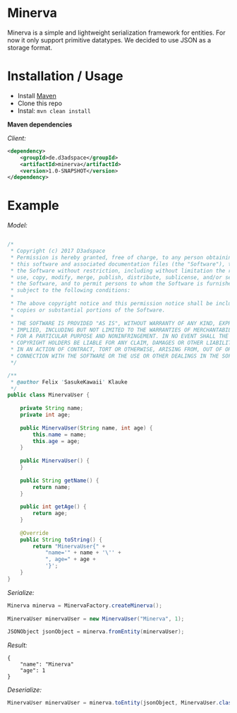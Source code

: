 # Minerva

Minerva is a simple and lightweight serialization framework for entities. For now it only
support primitive datatypes. We decided to use JSON as a storage format.

# Installation / Usage

- Install [Maven](http://maven.apache.org/download.cgi)
- Clone this repo
- Instal: ```mvn clean install```

**Maven dependencies**

_Client:_
```xml
<dependency>
    <groupId>de.d3adspace</groupId>
    <artifactId>minerva</artifactId>
    <version>1.0-SNAPSHOT</version>
</dependency>
```

# Example
_Model:_
```java

/*
 * Copyright (c) 2017 D3adspace
 * Permission is hereby granted, free of charge, to any person obtaining a copy of
 * this software and associated documentation files (the "Software"), to deal in
 * the Software without restriction, including without limitation the rights to
 * use, copy, modify, merge, publish, distribute, sublicense, and/or sell copies of
 * the Software, and to permit persons to whom the Software is furnished to do so,
 * subject to the following conditions:
 *
 * The above copyright notice and this permission notice shall be included in all
 * copies or substantial portions of the Software.
 *
 * THE SOFTWARE IS PROVIDED "AS IS", WITHOUT WARRANTY OF ANY KIND, EXPRESS OR
 * IMPLIED, INCLUDING BUT NOT LIMITED TO THE WARRANTIES OF MERCHANTABILITY, FITNESS
 * FOR A PARTICULAR PURPOSE AND NONINFRINGEMENT. IN NO EVENT SHALL THE AUTHORS OR
 * COPYRIGHT HOLDERS BE LIABLE FOR ANY CLAIM, DAMAGES OR OTHER LIABILITY, WHETHER
 * IN AN ACTION OF CONTRACT, TORT OR OTHERWISE, ARISING FROM, OUT OF OR IN
 * CONNECTION WITH THE SOFTWARE OR THE USE OR OTHER DEALINGS IN THE SOFTWARE.
 */

/**
 * @author Felix 'SasukeKawaii' Klauke
 */
public class MinervaUser {
	
	private String name;
	private int age;
	
	public MinervaUser(String name, int age) {
		this.name = name;
		this.age = age;
	}
	
	public MinervaUser() {
	}
	
	public String getName() {
		return name;
	}
	
	public int getAge() {
		return age;
	}
	
	@Override
	public String toString() {
		return "MinervaUser{" +
			"name='" + name + '\'' +
			", age=" + age +
			'}';
	}
}
```

_Serialize:_
```java
Minerva minerva = MinervaFactory.createMinerva();
		
MinervaUser minervaUser = new MinervaUser("Minerva", 1);
		
JSONObject jsonObject = minerva.fromEntity(minervaUser);
```

_Result:_
```
{
    "name": "Minerva"
    "age": 1
}
```

_Deserialize:_
```java
MinervaUser minervaUser = minerva.toEntity(jsonObject, MinervaUser.class);
```

